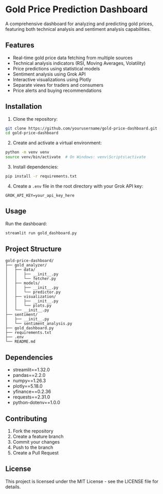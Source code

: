 # Gold Price Prediction Dashboard

A comprehensive dashboard for analyzing and predicting gold prices, featuring both technical analysis and sentiment analysis capabilities.

## Features

- Real-time gold price data fetching from multiple sources
- Technical analysis indicators (RSI, Moving Averages, Volatility)
- Price predictions using statistical models
- Sentiment analysis using Grok API
- Interactive visualizations using Plotly
- Separate views for traders and consumers
- Price alerts and buying recommendations

## Installation

1. Clone the repository:
```bash
git clone https://github.com/yourusername/gold-price-dashboard.git
cd gold-price-dashboard
```

2. Create and activate a virtual environment:
```bash
python -m venv venv
source venv/bin/activate  # On Windows: venv\Scripts\activate
```

3. Install dependencies:
```bash
pip install -r requirements.txt
```

4. Create a `.env` file in the root directory with your Grok API key:
```
GROK_API_KEY=your_api_key_here
```

## Usage

Run the dashboard:
```bash
streamlit run gold_dashboard.py
```

## Project Structure

```
gold-price-dashboard/
├── gold_analyzer/
│   ├── data/
│   │   ├── __init__.py
│   │   └── fetcher.py
│   ├── models/
│   │   ├── __init__.py
│   │   └── predictor.py
│   ├── visualization/
│   │   ├── __init__.py
│   │   └── plots.py
│   └── __init__.py
├── sentiment/
│   ├── __init__.py
│   └── sentiment_analysis.py
├── gold_dashboard.py
├── requirements.txt
├── .env
└── README.md
```

## Dependencies

- streamlit==1.32.0
- pandas==2.2.0
- numpy==1.26.3
- plotly==5.18.0
- yfinance==0.2.36
- requests==2.31.0
- python-dotenv==1.0.0

## Contributing

1. Fork the repository
2. Create a feature branch
3. Commit your changes
4. Push to the branch
5. Create a Pull Request

## License

This project is licensed under the MIT License - see the LICENSE file for details. 